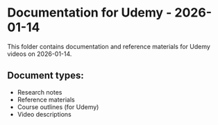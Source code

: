 # Documentation for Udemy - 2026-01-14

This folder contains documentation and reference materials for Udemy videos on 2026-01-14.

## Document types:
- Research notes
- Reference materials
- Course outlines (for Udemy)
- Video descriptions
